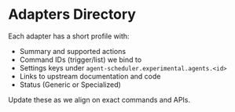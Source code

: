 # Adapters Directory

Each adapter has a short profile with:
- Summary and supported actions
- Command IDs (trigger/list) we bind to
- Settings keys under `agent-scheduler.experimental.agents.<id>`
- Links to upstream documentation and code
- Status (Generic or Specialized)

Update these as we align on exact commands and APIs.

